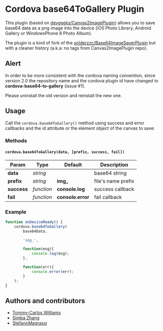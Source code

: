 # Cordova base64ToGallery Plugin
This plugin (based on [devgeeks/Canvas2ImagePlugin](http://github.com/devgeeks/Canvas2ImagePlugin)) allows you to save base64 data as a png image into the device (iOS Photo Library, Android Gallery or WindowsPhone 8 Photo Album).

The plugin is a kind of fork of the [solderzzc/Base64ImageSaverPlugin](https://github.com/solderzzc/Base64ImageSaverPlugin) but with a cleaner history (a.k.a: no tags from Canvas2ImagePlugin repo).

## Alert
In order to be more consistent with the cordova naming convention, since version 2.0 the repository name and the cordova plugin id have changed to **cordova-base64-to-gallery** (issue #1).

Please uninstall the old version and reinstall the new one.


## Usage
Call the `cordova.base64ToGallery()` method using success and error callbacks and the id attribute or the element object of the canvas to save:

### Methods
#### `cordova.base64ToGallery(data, [prefix, success, fail])`

Param       | Type       | Default           | Description
----------- | ---------- | ----------------- | ------------------
**data**    | *string*   |                   | base64 string
**prefix**  | *string*   | **img_**          | file's name prefix
**success** | *function* | **console.log**   | success callback
**fail**    | *function* | **console.error** | fail callback

### Example

```javascript
function onDeviceReady() {
    cordova.base64ToGallery(
        base64Data,

        'img_',

        function(msg){
            console.log(msg);
        },

        function(err){
            console.error(err);
        }
    );
}
```

## Authors and contributors
- [Tommy-Carlos Williams](http://github.com/devgeeks)
- [Simba Zhang](http://github.com/solderzzc)
- [StefanoMagrassi](http://github.com/StefanoMagrassi)
